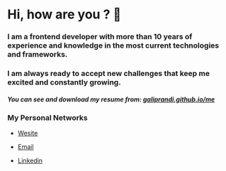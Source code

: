 # Hi, how are you ?  👋

### I am a frontend developer with more than 10 years of experience and knowledge in the most current technologies and frameworks.

### I am always ready to accept new challenges that keep me excited and constantly growing. 

##### You can see and download my resume from: [galiprandi.github.io/me](https://galiprandi.github.io/me)

### My Personal Networks

* [Wesite](https://galiprandi.github.io/me)

* [Email](mailto:galiprandi@gmail.com)

* [Linkedin](https://www.linkedin.com/in/galiprandi)

